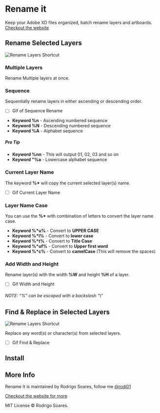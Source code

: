 # Rename it

Keep your Adobe XD files organized, batch rename layers and artboards. [Checkout the website](http://rodi01.github.io/RenameIt/)

## Rename Selected Layers

![Rename Layers Shortcut](https://github.com/rodi01/RenameIt/blob/master/docs/static/img/renameLayersShortcut.png?raw=true)

### Multiple Layers

Rename Multiple layers at once.

### Sequence

Sequentially rename layers in either ascending or descending order.

- [ ] Gif of Sequence Rename

<!-- ![Rename in Sequence](https://github.com/rodi01/RenameIt/blob/master/docs/static/img/gifs/sequence_rename.gif?raw=true) -->

- **Keyword %n** - Ascending numbered sequence
- **Keyword %N** - Descending numbered sequence
- **Keyword %A** - Alphabet sequence

##### Pro Tip

- **Keyword %nn** - This will output 01, 02, 03 and so on
- **Keyword "%a** - Lowercase alphabet sequence

### Current Layer Name

The keyword **%\*** will copy the current selected layer(s) name.

- [ ] Gif Current Layer Name

<!-- ![Current Layer Name](https://github.com/rodi01/RenameIt/blob/master/docs/static/img/gifs/current_layer.gif?raw=true) -->

### Layer Name Case

You can use the **%\*** with combination of letters to convert the layer name case.

- **Keyword %\*u%** - Convert to **UPPER CASE**
- **Keyword %\*l%** - Convert to **lower case**
- **Keyword %\*t%** - Convert to **Title Case**
- **Keyword %\*uf%** - Convert to **Upper first word**
- **Keyword %\*c%** - Convert to **camelCase** (This will remove the spaces)

### Add Width and Height

Rename layer(s) with the width **%W** and height **%H** of a layer.

- [ ] Gif Width and Height

<!-- ![Width and Height](/docs/static/img/gifs/width_height.gif) -->

###### NOTE: “%” can be escaped with a backslash “\\”

## Find & Replace in Selected Layers

![Rename Layers Shortcut](https://github.com/rodi01/RenameIt/blob/master/docs/static/img/findReplaceShortcut.png?raw=true)

Replace any word(s) or character(s) from selected layers.

- [ ] Gif Find & Replace

<!-- ![Find & Replace](/docs/static/img/gifs/find_replace.gif) -->

<!-- ## Rename Artboards

![Rename Layers Shortcut](https://github.com/rodi01/RenameIt/blob/master/docs/static/img/renameArtboardShortcut.png?raw=true)


Rename selected artboards works the same way as rename selected layers. You don't need to select the artboard, it will automatically find the artboard of the selected layer(s).

![Rename Artboards](/docs/static/img/gifs/artboard_rename.gif) -->

## Install

## More Info

Rename It is maintained by Rodrigo Soares, follow me [@rodi01](https://twitter.com/rodi01)

[Checkout the website for more](http://rodi01.github.io/RenameIt/)

MIT License © Rodrigo Soares.
